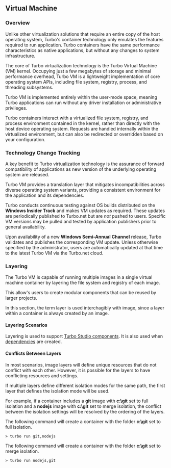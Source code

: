 ## Virtual Machine

### Overview

Unlike other virtualization solutions that require an entire copy of the host operating system, Turbo's container technology only emulates the features required to run application. Turbo containers have the same performance characteristics as native applications, but without any changes to system infrastructure.

The core of Turbo virtualization technology is the Turbo Virtual Machine (VM) kernel. Occupying just a few megabytes of storage and minimal performance overhead, Turbo VM is a lightweight implementation of core operating system APIs, including file system, registry, process, and threading subsystems.

Turbo VM is implemented entirely within the user-mode space, meaning Turbo applications can run without any driver installation or administrative privileges.

Turbo containers interact with a virtualized file system, registry, and process environment contained in the kernel, rather than directly with the host device operating system. Requests are handled internally within the virtualized environment, but can also be redirected or overridden based on your configuration.

### Technology Change Tracking

A key benefit to Turbo virtualization technology is the assurance of forward compatibility of applications as new version of the underlying operating system are released.

Turbo VM provides a translation layer that mitigates incompatibilities across diverse operating system variants, providing a consistent environment for the application and its dependencies.

Turbo conducts continuous testing against OS builds distributed on the **Windows Insider Track** and makes VM updates as required. These updates are periodically published to Turbo.net but are *not* pushed to users. Specific VM versions may be pulled and tested by application publishers prior to general availability.

Upon availability of a new **Windows Semi-Annual Channel** release, Turbo validates and publishes the corresponding VM update. Unless otherwise specified by the administrator, users are automatically updated at that time to the latest Turbo VM via the Turbo.net cloud.

### Layering

The Turbo VM is capable of running multiple images in a single virtual machine container by layering the file system and registry of each image.

This allow's users to create modular components that can be reused by larger projects. 

In this section, the term layer is used interchagibly with image, since a layer within a container is always created by an image.

#### Layering Scenarios

Layering is used to support [Turbo Studio components](/docs/reference/turbo-studio#runtimes-and-components). It is also used when [dependencies](/docs/reference/dependencies) are created.

#### Conflicts Between Layers

In most scenarios, image layers will define unique resources that do not conflict with each other. However, it is possible for the layers to have conflicting resources and settings.

If multiple layers define different isolation modes for the same path, the first layer that defines the isolation mode will be used. 

For example, if a container includes a **git** image with **c:\git** set to full isolation and a **nodejs** image with **c:\git** set to merge isolation, the conflict between the isolation settings will be resolved by the ordering of the layers.

The following command will create a container with the folder **c:\git** set to full isolation.

```
> turbo run git,nodejs
```

The following command will create a container with the folder **c:\git** set to merge isolation.

```
> turbo run nodejs,git
```